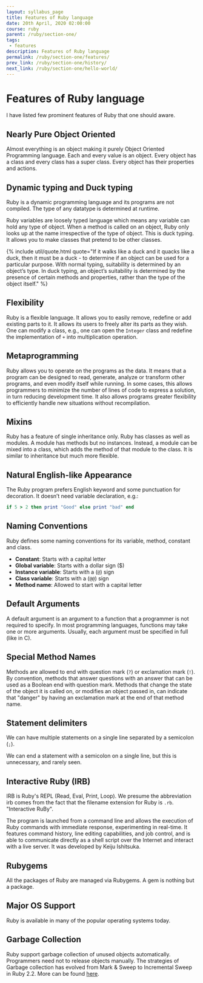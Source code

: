 ```yaml
---
layout: syllabus_page
title: Features of Ruby language
date: 20th April, 2020 02:00:00
course: ruby
parent: /ruby/section-one/
tags:
 - features
description: Features of Ruby language
permalink: /ruby/section-one/features/
prev_link: /ruby/section-one/history/
next_link: /ruby/section-one/hello-world/
---
```


# Features of Ruby language

I have listed few prominent features of Ruby that one should aware.

## Nearly Pure Object Oriented

Almost everything is an object making it purely Object Oriented Programming language.
Each and every value is an object.
Every object has a class and every class has a super class.
Every object has their properties and actions.

## Dynamic typing and Duck typing

Ruby is a dynamic programming language and its programs are not compiled.
The type of any datatype is determined at runtime.

Ruby variables are loosely typed language which means any variable can hold any type of object.
When a method is called on an object, Ruby only looks up at the name irrespective of the type of object.
This is duck typing.
It allows you to make classes that pretend to be other classes.

{% include util/quote.html
    quote="If it walks like a duck and it quacks like a duck, then it must be a duck - to determine if an object can be used for a particular purpose.
    With normal typing, suitability is determined by an object’s type.
    In duck typing, an object’s suitability is determined by the presence of certain methods and properties, rather than the type of the object itself."
%}

## Flexibility

Ruby is a flexible language.
It allows you to easily remove, redefine or add existing parts to it.
It allows its users to freely alter its parts as they wish.
One can modify a class, e.g., one can open the `Integer` class and redefine the implementation of `+` into multiplication operation.

## Metaprogramming

Ruby allows you to operate on the programs as the data.
It means that a program can be designed to read, generate, analyze or transform other programs, and even modify itself while running.
In some cases, this allows programmers to minimize the number of lines of code to express a solution, in turn reducing development time.
It also allows programs greater flexibility to efficiently handle new situations without recompilation.
## Mixins

Ruby has a feature of single inheritance only.
Ruby has classes as well as modules.
A module has methods but no instances.
Instead, a module can be mixed into a class, which adds the method of that module to the class.
It is similar to inheritance but much more flexible.

## Natural English-like Appearance

The Ruby program prefers English keyword and some punctuation for decoration.
It doesn’t need variable declaration, e.g.:

```ruby
if 5 > 2 then print "Good" else print "bad" end
```

## Naming Conventions

Ruby defines some naming conventions for its variable, method, constant and class.

- __Constant__: Starts with a capital letter
- __Global variable__: Starts with a dollar sign ($)
- __Instance variable__: Starts with a (`@`) sign
- __Class variable__: Starts with a (`@@`) sign
- __Method name__: Allowed to start with a capital letter

## Default Arguments

A default argument is an argument to a function that a programmer is not required to specify.
In most programming languages, functions may take one or more arguments.
Usually, each argument must be specified in full (like in C).

## Special Method Names

Methods are allowed to end with question mark (`?`) or exclamation mark (`!`).
By convention, methods that answer questions with an answer that can be used as a Boolean end with question mark.
Methods that change the state of the object it is called on, or modifies an object passed in, can indicate that "danger" by having an exclamation mark at the end of that method name.

## Statement delimiters

We can have multiple statements on a single line separated by a semicolon (`;`).

We can end a statement with a semicolon on a single line, but this is unnecessary, and rarely seen.

## Interactive Ruby (IRB)

IRB is Ruby's REPL (Read, Eval, Print, Loop).
We presume the abbreviation irb comes from the fact that the filename
extension for Ruby is `.rb`.  "Interactive RuBy".

The program is launched from a command line and allows the execution of Ruby commands with immediate response, experimenting in real-time.
It features command history, line editing capabilities, and job control, and is able to communicate directly as a shell script over the Internet and interact with a live server.
It was developed by Keiju Ishitsuka.

## Rubygems

All the packages of Ruby are managed via Rubygems.
A gem is nothing but a package.

## Major OS Support

Ruby is available in many of the popular operating systems today.

## Garbage Collection

Ruby support garbage collection of unused objects automatically.
Programmers need not to release objects manually.
The strategies of Garbage collection has evolved from Mark & Sweep to Incremental Sweep in Ruby 2.2.
More can be found [here](https://blog.heroku.com/incremental-gc).
